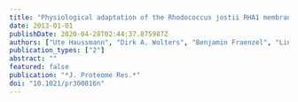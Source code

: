 ```yaml
---
title: "Physiological adaptation of the Rhodococcus jostii RHA1 membrane proteome to steroids as growth substrates"
date: 2013-01-01
publishDate: 2020-04-28T02:44:37.875987Z
authors: ["Ute Haussmann", "Dirk A. Wolters", "Benjamin Fraenzel", "Lindsay D. Eltis", "Ansgar Poetsch"]
publication_types: ["2"]
abstract: ""
featured: false
publication: "*J. Proteome Res.*"
doi: "10.1021/pr300816n"
---
```


